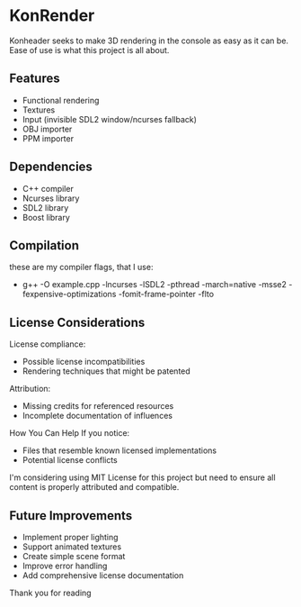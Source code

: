 # KonRender

Konheader seeks to make 3D rendering in the console as easy as it can be.
Ease of use is what this project is all about.

## Features

  - Functional rendering
  - Textures 
  - Input (invisible SDL2 window/ncurses fallback)
  - OBJ importer
  - PPM importer

## Dependencies

  - C++ compiler
  - Ncurses library
  - SDL2 library
  - Boost library

## Compilation

these are my compiler flags, that I use:
  - g++ -O example.cpp -lncurses -lSDL2 -pthread -march=native -msse2 -fexpensive-optimizations -fomit-frame-pointer -flto  

## License Considerations

License compliance:

  - Possible license incompatibilities
  - Rendering techniques that might be patented

Attribution:

  - Missing credits for referenced resources
  - Incomplete documentation of influences

How You Can Help
If you notice:

  - Files that resemble known licensed implementations
  - Potential license conflicts

I'm considering using MIT License for this project but need to ensure all content is properly attributed and compatible.

## Future Improvements

  - Implement proper lighting
  - Support animated textures
  - Create simple scene format
  - Improve error handling
  - Add comprehensive license documentation

Thank you for reading
